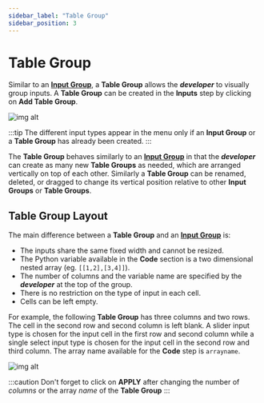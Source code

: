 ```yaml
---
sidebar_label: "Table Group"
sidebar_position: 3
---
```


# Table Group

Similar to an [**Input Group**](input-group), a **Table Group** allows the _**developer**_ to visually group inputs. A **Table Group** can be created in the **Inputs** step by clicking on **Add Table Group**.

<div style={{textAlign: 'center'}}>

![img alt](/docs/inputs/add_table_group.png)

</div>

:::tip
The different input types appear in the menu only if an **Input Group** or a **Table Group** has already been created.
:::

The **Table Group** behaves similarly to an [**Input Group**](input-group) in that the _**developer**_ can create as many new **Table Groups** as needed, which are arranged vertically on top of each other. Similarly a **Table Group** can be renamed, deleted, or dragged to change its vertical position relative to other **Input Groups** or **Table Groups**.

## Table Group Layout

The main difference between a **Table Group** and an [**Input Group**](input-group) is:

- The inputs share the same fixed width and cannot be resized.
- The Python variable available in the **Code** section is a two dimensional nested array (eg. `[[1,2],[3,4]]`).
- The number of columns and the variable name are specified by the _**developer**_ at the top of the group.
- There is no restriction on the type of input in each cell.
- Cells can be left empty.

For example, the following **Table Group** has three columns and two rows. The cell in the second row and second column is left blank. A slider input type is chosen for the input cell in the first row and second column while a single select input type is chosen for the input cell in the second row and third column. The array name available for the **Code** step is `arrayname`.

<div style={{textAlign: 'center'}}>

![img alt](/docs/inputs/table_group.png)

</div>

:::caution
Don't forget to click on **APPLY** after changing the number of _columns_ or the array _name_ of the **Table Group**
:::
